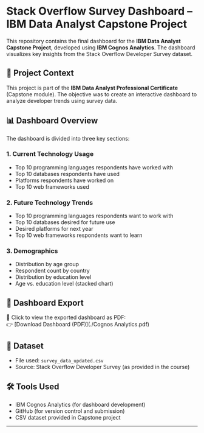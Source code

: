 # Stack Overflow Survey Dashboard – IBM Data Analyst Capstone Project

This repository contains the final dashboard for the **IBM Data Analyst Capstone Project**, developed using **IBM Cognos Analytics**. The dashboard visualizes key insights from the Stack Overflow Developer Survey dataset.

## 🎯 Project Context

This project is part of the **IBM Data Analyst Professional Certificate** (Capstone module). The objective was to create an interactive dashboard to analyze developer trends using survey data.

## 📊 Dashboard Overview

The dashboard is divided into three key sections:

### 1. **Current Technology Usage**
- Top 10 programming languages respondents have worked with
- Top 10 databases respondents have used
- Platforms respondents have worked on
- Top 10 web frameworks used

### 2. **Future Technology Trends**
- Top 10 programming languages respondents want to work with
- Top 10 databases desired for future use
- Desired platforms for next year
- Top 10 web frameworks respondents want to learn

### 3. **Demographics**
- Distribution by age group
- Respondent count by country
- Distribution by education level
- Age vs. education level (stacked chart)

## 📎 Dashboard Export

📄 Click to view the exported dashboard as PDF:  
👉 [Download Dashboard (PDF)](./Cognos Analytics.pdf)

## 📂 Dataset

- File used: `survey_data_updated.csv`
- Source: Stack Overflow Developer Survey (as provided in the course)

## 🛠️ Tools Used

- IBM Cognos Analytics (for dashboard development)
- GitHub (for version control and submission)
- CSV dataset provided in Capstone project


---

